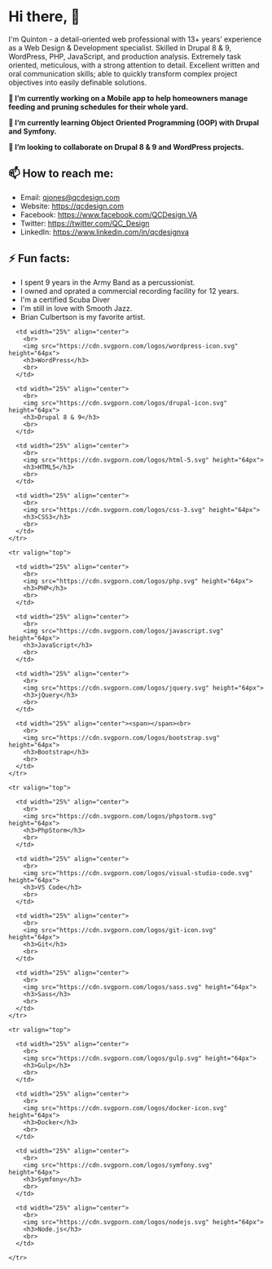 # Hi there, 👋

<!--
**qjones3/qjones3** is a ✨ _special_ ✨ repository because its `README.md` (this file) appears on your GitHub profile.
-->

I'm Quinton - a detail-oriented web professional with 13+ years’ experience as a Web Design & Development specialist. Skilled in Drupal 8 & 9, WordPress, PHP, JavaScript, and production analysis. Extremely task oriented, meticulous, with a strong attention to detail. Excellent written and oral communication skills; able to quickly transform complex project objectives into easily definable solutions.

**🔭 I’m currently working on a Mobile app to help homeowners manage feeding and pruning schedules for their whole yard.**

**🌱 I’m currently learning Object Oriented Programming (OOP) with Drupal and Symfony.**

**👯 I’m looking to collaborate on Drupal 8 & 9 and WordPress projects.**

<!--
- 🤔 I’m looking for help with ...
- 💬 Ask me about ... -->
## 📫 How to reach me:
 - Email: qjones@qcdesign.com
 - Website: https://qcdesign.com
 - Facebook: https://www.facebook.com/QCDesign.VA
 - Twitter: https://twitter.com/QC_Design
 - LinkedIn: https://www.linkedin.com/in/qcdesignva
 
## ⚡ Fun facts:
 - I spent 9 years in the Army Band as a percussionist.
 - I owned and oprated a commercial recording facility for 12 years.
 - I'm a certified Scuba Diver
 - I'm still in love with Smooth Jazz.
 - Brian Culbertson is my favorite artist.
 
 <table>
  <tbody>
    <tr valign="top">

      <td width="25%" align="center">
        <br>
        <img src="https://cdn.svgporn.com/logos/wordpress-icon.svg" height="64px">
        <h3>WordPress</h3>
        <br>
      </td>

      <td width="25%" align="center">
        <br>
        <img src="https://cdn.svgporn.com/logos/drupal-icon.svg" height="64px">
        <h3>Drupal 8 & 9</h3>
        <br>
      </td>

      <td width="25%" align="center">
        <br>
        <img src="https://cdn.svgporn.com/logos/html-5.svg" height="64px">
        <h3>HTML5</h3>
        <br>
      </td>

      <td width="25%" align="center">
        <br>
        <img src="https://cdn.svgporn.com/logos/css-3.svg" height="64px">
        <h3>CSS3</h3>
        <br>
      </td>
    </tr>

    <tr valign="top">

      <td width="25%" align="center">
        <br>
        <img src="https://cdn.svgporn.com/logos/php.svg" height="64px">
        <h3>PHP</h3>
        <br>
      </td>

      <td width="25%" align="center">
        <br>
        <img src="https://cdn.svgporn.com/logos/javascript.svg" height="64px">
        <h3>JavaScript</h3>
        <br>
      </td>

      <td width="25%" align="center">
        <br>
        <img src="https://cdn.svgporn.com/logos/jquery.svg" height="64px">
        <h3>jQuery</h3>
        <br>
      </td>

      <td width="25%" align="center"><span></span><br>
        <br>
        <img src="https://cdn.svgporn.com/logos/bootstrap.svg" height="64px">
        <h3>Bootstrap</h3>
        <br>
      </td>
    </tr>

    <tr valign="top">

      <td width="25%" align="center">
        <br>
        <img src="https://cdn.svgporn.com/logos/phpstorm.svg" height="64px">
        <h3>PhpStorm</h3>
        <br>
      </td>

      <td width="25%" align="center">
        <br>
        <img src="https://cdn.svgporn.com/logos/visual-studio-code.svg" height="64px">
        <h3>VS Code</h3>
        <br>
      </td>

      <td width="25%" align="center">
        <br>
        <img src="https://cdn.svgporn.com/logos/git-icon.svg" height="64px">
        <h3>Git</h3>
        <br>
      </td>

      <td width="25%" align="center">
        <br>
        <img src="https://cdn.svgporn.com/logos/sass.svg" height="64px">
        <h3>Sass</h3>
        <br>
      </td>
    </tr>

    <tr valign="top">

      <td width="25%" align="center">
        <br>
        <img src="https://cdn.svgporn.com/logos/gulp.svg" height="64px">
        <h3>Gulp</h3>
        <br>
      </td>

      <td width="25%" align="center">
        <br>
        <img src="https://cdn.svgporn.com/logos/docker-icon.svg" height="64px">
        <h3>Docker</h3>
        <br>
      </td>

      <td width="25%" align="center">
        <br>
        <img src="https://cdn.svgporn.com/logos/symfony.svg" height="64px">
        <h3>Symfony</h3>
        <br>
      </td>

      <td width="25%" align="center">
        <br>
        <img src="https://cdn.svgporn.com/logos/nodejs.svg" height="64px">
        <h3>Node.js</h3>
        <br>
      </td>

    </tr>
  </tbody>
</table>
